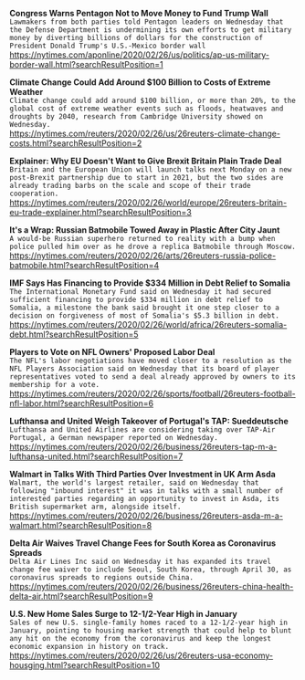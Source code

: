 **Congress Warns Pentagon Not to Move Money to Fund Trump Wall**\
`Lawmakers from both parties told Pentagon leaders on Wednesday that the Defense Department is undermining its own efforts to get military money by diverting billions of dollars for the construction of President Donald Trump's U.S.-Mexico border wall`\
https://nytimes.com/aponline/2020/02/26/us/politics/ap-us-military-border-wall.html?searchResultPosition=1

**Climate Change Could Add Around $100 Billion to Costs of Extreme Weather**\
`Climate change could add around $100 billion, or more than 20%, to the global cost of extreme weather events such as floods, heatwaves and droughts by 2040, research from Cambridge University showed on Wednesday.`\
https://nytimes.com/reuters/2020/02/26/us/26reuters-climate-change-costs.html?searchResultPosition=2

**Explainer: Why EU Doesn't Want to Give Brexit Britain Plain Trade Deal**\
`Britain and the European Union will launch talks next Monday on a new post-Brexit partnership due to start in 2021, but the two sides are already trading barbs on the scale and scope of their trade cooperation. `\
https://nytimes.com/reuters/2020/02/26/world/europe/26reuters-britain-eu-trade-explainer.html?searchResultPosition=3

**It's a Wrap: Russian Batmobile Towed Away in Plastic After City Jaunt**\
`A would-be Russian superhero returned to reality with a bump when police pulled him over as he drove a replica Batmobile through Moscow.`\
https://nytimes.com/reuters/2020/02/26/arts/26reuters-russia-police-batmobile.html?searchResultPosition=4

**IMF Says Has Financing to Provide $334 Million in Debt Relief to Somalia**\
`The International Monetary Fund said on Wednesday it had secured sufficient financing to provide $334 million in debt relief to Somalia, a milestone the bank said brought it one step closer to a decision on forgiveness of most of Somalia's $5.3 billion in debt.`\
https://nytimes.com/reuters/2020/02/26/world/africa/26reuters-somalia-debt.html?searchResultPosition=5

**Players to Vote on NFL Owners' Proposed Labor Deal**\
`The NFL's labor negotiations have moved closer to a resolution as the NFL Players Association said on Wednesday that its board of player representatives voted to send a deal already approved by owners to its membership for a vote.`\
https://nytimes.com/reuters/2020/02/26/sports/football/26reuters-football-nfl-labor.html?searchResultPosition=6

**Lufthansa and United Weigh Takeover of Portugal's TAP: Sueddeutsche**\
`Lufthansa and United Airlines are considering taking over TAP-Air Portugal, a German newspaper reported on Wednesday.`\
https://nytimes.com/reuters/2020/02/26/business/26reuters-tap-m-a-lufthansa-united.html?searchResultPosition=7

**Walmart in Talks With Third Parties Over Investment in UK Arm Asda**\
`Walmart, the world's largest retailer, said on Wednesday that following "inbound interest" it was in talks with a small number of interested parties regarding an opportunity to invest in Asda, its British supermarket arm, alongside itself.`\
https://nytimes.com/reuters/2020/02/26/business/26reuters-asda-m-a-walmart.html?searchResultPosition=8

**Delta Air Waives Travel Change Fees for South Korea as Coronavirus Spreads**\
`Delta Air Lines Inc said on Wednesday it has expanded its travel change fee waiver to include Seoul, South Korea, through April 30, as coronavirus spreads to regions outside China.`\
https://nytimes.com/reuters/2020/02/26/business/26reuters-china-health-delta-air.html?searchResultPosition=9

**U.S. New Home Sales Surge to 12-1/2-Year High in January**\
`Sales of new U.S. single-family homes raced to a 12-1/2-year high in January, pointing to housing market strength that could help to blunt any hit on the economy from the coronavirus and keep the longest economic expansion in history on track.`\
https://nytimes.com/reuters/2020/02/26/us/26reuters-usa-economy-housging.html?searchResultPosition=10


